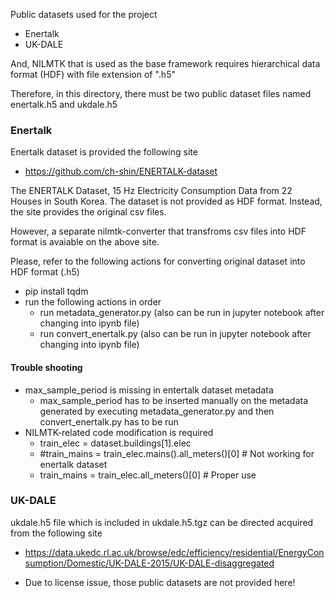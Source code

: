 Public datasets used for the project

* Enertalk
* UK-DALE

And, NILMTK that is used as the base framework requires hierarchical data format (HDF) with file extension of ".h5"

Therefore, in this directory, there must be two public dataset files named enertalk.h5 and ukdale.h5

### Enertalk
Enertalk dataset is provided the following site
- https://github.com/ch-shin/ENERTALK-dataset

The ENERTALK Dataset, 15 Hz Electricity Consumption Data from 22 Houses in South Korea.
The dataset is not provided as HDF format. Instead, the site provides the original csv files.

However, a separate nilmtk-converter that transfroms csv files into HDF format is avaiable on the above site.

Please, refer to the following actions for converting original dataset into HDF format (.h5)
- pip install tqdm
- run the following actions in order
  * run metadata_generator.py (also can be run in jupyter notebook after changing into ipynb file)
  *	run convert_enertalk.py (also can be run in jupyter notebook after changing into ipynb file)

#### Trouble shooting
- max_sample_period is missing in entertalk dataset metadata
  * max_sample_period has to be inserted manually on the metadata generated by executing metadata_generator.py and then convert_enertalk.py has to be run
- NILMTK-related code modification is required
  * train_elec = dataset.buildings[1].elec
  * #train_mains = train_elec.mains().all_meters()[0] # Not working for enertalk dataset
  * train_mains = train_elec.all_meters()[0]          # Proper use
 

### UK-DALE

ukdale.h5 file which is included in ukdale.h5.tgz can be directed acquired from the following site
- https://data.ukedc.rl.ac.uk/browse/edc/efficiency/residential/EnergyConsumption/Domestic/UK-DALE-2015/UK-DALE-disaggregated

* Due to license issue, those public datasets are not provided here!
